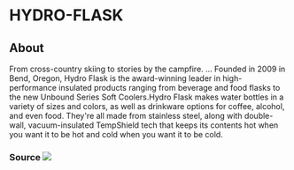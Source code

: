 # HYDRO-FLASK


## About

From cross-country skiing to stories by the campfire. ... Founded in 2009 in Bend, Oregon, Hydro Flask is the award-winning leader in high-performance insulated products ranging from beverage and food flasks to the new Unbound Series Soft Coolers.Hydro Flask makes water bottles in a variety of sizes and colors, as well as drinkware options for coffee, alcohol, and even food. They're all made from stainless steel, along with double-wall, vacuum-insulated TempShield tech that keeps its contents hot when you want it to be hot and cold when you want it to be cold. 

 ### Source ![](https://www.businessinsider.com/which-hydro-flask-should-i-get)

